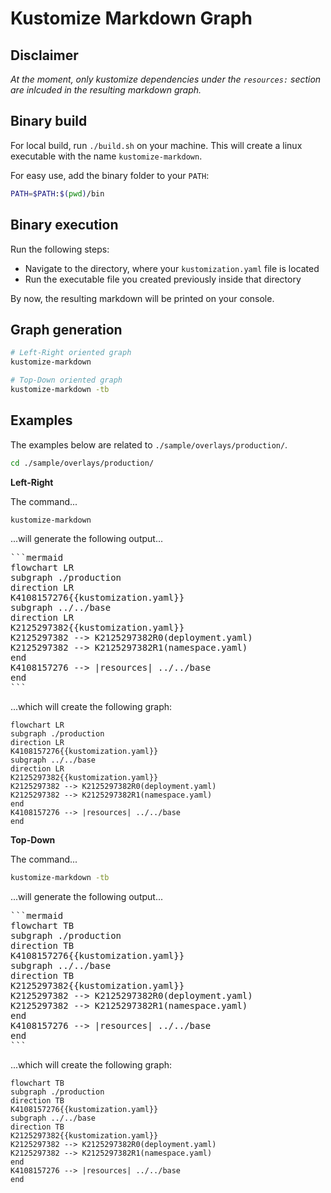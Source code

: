 # Kustomize Markdown Graph

## Disclaimer

*At the moment, only kustomize dependencies under the `resources:` section are inlcuded in the resulting markdown graph.*

## Binary build

For local build, run `./build.sh` on your machine. This will create a linux executable with the name `kustomize-markdown`.

For easy use, add the binary folder to your `PATH`:
```sh
PATH=$PATH:$(pwd)/bin
```

## Binary execution

Run the following steps:
* Navigate to the directory, where your `kustomization.yaml` file is located
* Run the executable file you created previously inside that directory

By now, the resulting markdown will be printed on your console.

## Graph generation

```sh
# Left-Right oriented graph
kustomize-markdown

# Top-Down oriented graph
kustomize-markdown -tb
```

## Examples

The examples below are related to `./sample/overlays/production/`.

```sh
cd ./sample/overlays/production/
```

**Left-Right**

The command...

```sh
kustomize-markdown
```

...will generate the following output...

<pre>
```mermaid
flowchart LR
subgraph ./production
direction LR
K4108157276{{kustomization.yaml}}
subgraph ../../base
direction LR
K2125297382{{kustomization.yaml}}
K2125297382 --> K2125297382R0(deployment.yaml)
K2125297382 --> K2125297382R1(namespace.yaml)
end
K4108157276 --> |resources| ../../base
end
```
</pre>

...which will create the following graph:

```mermaid
flowchart LR
subgraph ./production
direction LR
K4108157276{{kustomization.yaml}}
subgraph ../../base
direction LR
K2125297382{{kustomization.yaml}}
K2125297382 --> K2125297382R0(deployment.yaml)
K2125297382 --> K2125297382R1(namespace.yaml)
end
K4108157276 --> |resources| ../../base
end
```

**Top-Down**

The command...

```sh
kustomize-markdown -tb
```

...will generate the following output...

<pre>
```mermaid
flowchart TB
subgraph ./production
direction TB
K4108157276{{kustomization.yaml}}
subgraph ../../base
direction TB
K2125297382{{kustomization.yaml}}
K2125297382 --> K2125297382R0(deployment.yaml)
K2125297382 --> K2125297382R1(namespace.yaml)
end
K4108157276 --> |resources| ../../base
end
```
</pre>

...which will create the following graph:

```mermaid
flowchart TB
subgraph ./production
direction TB
K4108157276{{kustomization.yaml}}
subgraph ../../base
direction TB
K2125297382{{kustomization.yaml}}
K2125297382 --> K2125297382R0(deployment.yaml)
K2125297382 --> K2125297382R1(namespace.yaml)
end
K4108157276 --> |resources| ../../base
end
```
